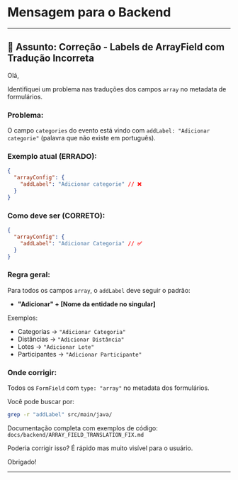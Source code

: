 # Mensagem para o Backend

---

## 📧 Assunto: Correção - Labels de ArrayField com Tradução Incorreta

Olá,

Identifiquei um problema nas traduções dos campos `array` no metadata de formulários.

### Problema:

O campo `categories` do evento está vindo com `addLabel: "Adicionar categorie"` (palavra que não existe em português).

### Exemplo atual (ERRADO):

```json
{
  "arrayConfig": {
    "addLabel": "Adicionar categorie" // ❌
  }
}
```

### Como deve ser (CORRETO):

```json
{
  "arrayConfig": {
    "addLabel": "Adicionar Categoria" // ✅
  }
}
```

### Regra geral:

Para todos os campos `array`, o `addLabel` deve seguir o padrão:

- **"Adicionar" + [Nome da entidade no singular]**

Exemplos:

- Categorias → `"Adicionar Categoria"`
- Distâncias → `"Adicionar Distância"`
- Lotes → `"Adicionar Lote"`
- Participantes → `"Adicionar Participante"`

### Onde corrigir:

Todos os `FormField` com `type: "array"` no metadata dos formulários.

Você pode buscar por:

```bash
grep -r "addLabel" src/main/java/
```

Documentação completa com exemplos de código: `docs/backend/ARRAY_FIELD_TRANSLATION_FIX.md`

Poderia corrigir isso? É rápido mas muito visível para o usuário.

Obrigado!

---
